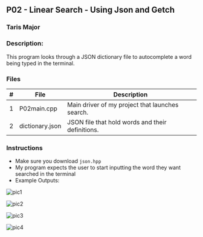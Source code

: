 ## P02 - Linear Search - Using Json and Getch
### Taris Major
### Description:

This program looks through a JSON dictionary file to autocomplete a word being typed in the terminal.

### Files

|   #   | File             | Description                                        |
| :---: | ---------------- | -------------------------------------------------- |
|   1   | P02main.cpp      | Main driver of my project that launches search.    |
|   2   | dictionary.json  | JSON file that hold words and their definitions.   |

### Instructions

- Make sure you download `json.hpp`
- My program expects the user to start inputting the word they want searched in the terminal
- Example Outputs:

![pic1](https://github.com/TarisMajor/3013-AdvancedStructures/assets/151577662/bfd62379-6027-4ef5-81d7-aeaf1b4c80c7)

![pic2](https://github.com/TarisMajor/3013-AdvancedStructures/assets/151577662/473a03d9-228d-442e-ba0b-80472964b866)

![pic3](https://github.com/TarisMajor/3013-AdvancedStructures/assets/151577662/69d4434a-dce0-463d-9f6b-77da012d189e)

![pic4](https://github.com/TarisMajor/3013-AdvancedStructures/assets/151577662/23bba9ff-47eb-478d-b117-750e85d1dd18)
